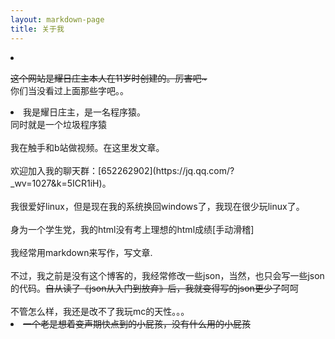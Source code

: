 ```yaml
---
layout: markdown-page
title: 关于我
---
```

<li>

<del>这个网站是耀日庄主本人在11岁时创建的。厉害吧~ </del>   
你们当没看过上面那些字吧。。

</li>

<li>
我是耀日庄主，是一名程序猿。<br>
同时就是一个垃圾程序猿 <br> 
<br>
我在触手和b站做视频。在这里发文章。<br>
<br>
欢迎加入我的聊天群：[652262902](https://jq.qq.com/?_wv=1027&k=5ICR1iH)。<br>
<br>
我很爱好linux，但是现在我的系统换回windows了，我现在很少玩linux了。<br>
<br>
身为一个学生党，我的html没有考上理想的html成绩[手动滑稽]<br>
<br>
我经常用markdown来写作，写文章.<br>
<br>
不过，我之前是没有这个博客的，我经常修改一些json，当然，也只会写一些json的代码。<del>自从读了《json从入门到放弃》后，我就变得写的json更少了</del>呵呵<br>
<br>
不管怎么样，我还是改不了我玩mc的天性。。。<br>
</li>

<li>
<del>一个老是想着变声期快点到的小屁孩，没有什么用的小屁孩</del>
</li>